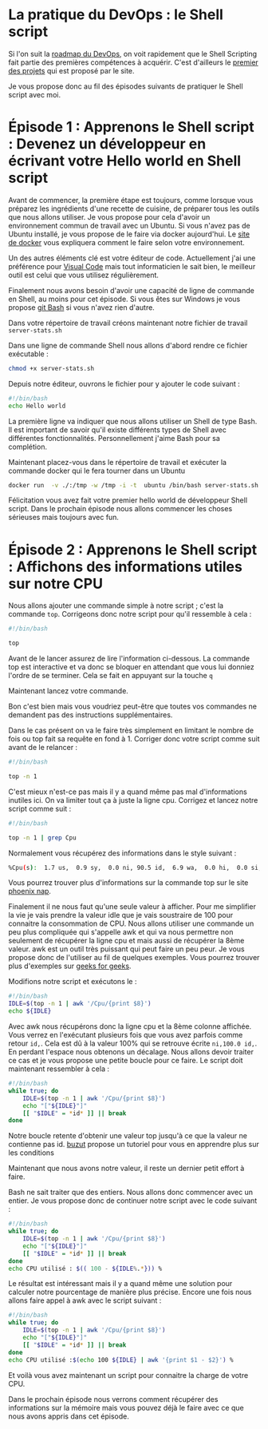 # La pratique du DevOps : le Shell script

Si l'on suit la [roadmap du DevOps](https://roadmap.sh/devops), on voit rapidement que le Shell Scripting fait partie des premières compétences à acquérir.
C'est d'ailleurs le [premier des projets](https://roadmap.sh/projects/server-stats) qui est proposé par le site.

Je vous propose donc au fil des épisodes suivants de pratiquer le Shell script avec moi. 

# Épisode 1 : Apprenons le Shell script : Devenez un développeur en écrivant votre Hello world en Shell script

Avant de commencer, la première étape est toujours, comme lorsque vous préparez les ingrédients d'une recette de cuisine, de préparer tous les outils que nous allons utiliser.
Je vous propose pour cela d'avoir un environnement commun de travail avec un Ubuntu.
Si vous n'avez pas de Ubuntu installé, je vous propose de le faire via docker aujourd'hui.
Le [site de docker](https://www.docker.com/get-started/) vous expliquera comment le faire selon votre environnement.

Un des autres éléments clé est votre éditeur de code. Actuellement j'ai une préférence pour [Visual Code](https://code.visualstudio.com) mais tout informaticien le sait bien, le meilleur outil est celui que vous utilisez régulièrement.

Finalement nous avons besoin d'avoir une capacité de ligne de commande en Shell, au moins pour cet épisode. Si vous êtes sur Windows je vous propose [git Bash](https://git-scm.com/downloads) si vous n'avez rien d'autre.

Dans votre répertoire de travail créons maintenant notre fichier de travail `server-stats.sh`

Dans une ligne de commande Shell nous allons d'abord rendre ce fichier exécutable :
```bash
chmod +x server-stats.sh
```
Depuis notre éditeur, ouvrons le fichier pour y ajouter le code suivant :
```bash
#!/bin/bash
echo Hello world
```

La première ligne va indiquer que nous allons utiliser un Shell de type Bash. Il est important de savoir qu'il existe différents types de Shell avec différentes fonctionnalités. Personnellement j'aime Bash pour sa complétion.


Maintenant placez-vous dans le répertoire de travail et exécuter la commande docker qui le fera tourner dans un Ubuntu
```bash
docker run  -v ./:/tmp -w /tmp -i -t  ubuntu /bin/bash server-stats.sh
```

Félicitation vous avez fait votre premier hello world de développeur Shell script. Dans le prochain épisode nous allons commencer les choses sérieuses mais toujours avec fun.

# Épisode 2 : Apprenons le Shell script : Affichons des informations utiles sur notre CPU


Nous allons ajouter une commande simple à notre script ; c'est la commande `top`.
Corrigeons donc notre script pour qu'il ressemble à cela :
```bash
#!/bin/bash

top
```
Avant de le lancer assurez de lire l'information ci-dessous.
La commande top est interactive et va donc se bloquer en attendant que vous lui donniez l'ordre de se terminer. Cela se fait en appuyant sur la touche `q`

Maintenant lancez votre commande.

Bon c'est bien mais vous voudriez peut-être que toutes vos commandes ne demandent pas des instructions supplémentaires.

Dans le cas présent on va le faire très simplement en limitant le nombre de fois ou top fait sa requête en fond à 1.
Corriger donc votre script comme suit avant de le relancer : 
```bash
#!/bin/bash

top -n 1
```

C'est mieux n'est-ce pas mais il y a quand même pas mal d'informations inutiles ici. On va limiter tout ça à juste la ligne cpu.
Corrigez et lancez notre script comme suit :
```bash
#!/bin/bash

top -n 1 | grep Cpu
```
Normalement vous récupérez des informations dans le style suivant :
```bash
%Cpu(s):  1.7 us,  0.9 sy,  0.0 ni, 90.5 id,  6.9 wa,  0.0 hi,  0.0 si,  0.0 st 
```
Vous pourrez trouver plus d'informations sur la commande top sur le site [phoenix nap](https://phoenixnap.com/kb/top-command-in-linux).

Finalement il ne nous faut qu'une seule valeur à afficher. Pour me simplifier la vie je vais prendre la valeur idle que je vais soustraire de 100 pour connaitre la consommation de CPU.
Nous allons utiliser une commande un peu plus compliquée qui s'appelle awk et qui va nous permettre non seulement de récupérer la ligne cpu et mais aussi de récupérer la 8ème valeur.
awk est un outil très puissant qui peut faire un peu peur. Je vous propose donc de l'utiliser au fil de quelques exemples. Vous pourrez trouver plus d'exemples sur [geeks for geeks](https://www.geeksforgeeks.org/awk-command-unixlinux-examples/).

Modifions notre script et exécutons le :
```bash
#!/bin/bash
IDLE=$(top -n 1 | awk '/Cpu/{print $8}')
echo ${IDLE}
```

Avec awk nous récupérons donc la ligne cpu et la 8ème colonne affichée.
Vous verrez en l'exécutant plusieurs fois que vous avez parfois comme retour `id,`. Cela est dû à la valeur 100% qui se retrouve écrite  `ni,100.0 id,`. En perdant l'espace nous obtenons un décalage.
Nous allons devoir traiter ce cas et je vous propose une petite boucle pour ce faire.
Le script doit maintenant ressembler à cela : 
```bash
#!/bin/bash
while true; do
    IDLE=$(top -n 1 | awk '/Cpu/{print $8}')
    echo "["${IDLE}"]"
    [[ "$IDLE" = *id* ]] || break
done
```
Notre boucle retente d'obtenir une valeur top jusqu'à ce que la valeur ne contienne pas id.
[buzut](https://buzut.net/maitriser-les-conditions-en-bash/) propose un tutoriel pour vous en apprendre plus sur les conditions

Maintenant que nous avons notre valeur, il reste un dernier petit effort à faire.

Bash ne sait traiter que des entiers. Nous allons donc commencer avec un entier.
Je vous propose donc de continuer notre script avec le code suivant :
```bash
#!/bin/bash
while true; do
    IDLE=$(top -n 1 | awk '/Cpu/{print $8}')
    echo "["${IDLE}"]"
    [[ "$IDLE" = *id* ]] || break
done
echo CPU utilisé : $(( 100 - ${IDLE%.*})) %
```
Le résultat est intéressant mais il y a quand même une solution pour calculer notre pourcentage de manière plus précise.
Encore une fois nous allons faire appel à awk avec le script suivant : 
```bash
#!/bin/bash
while true; do
    IDLE=$(top -n 1 | awk '/Cpu/{print $8}')
    echo "["${IDLE}"]"
    [[ "$IDLE" = *id* ]] || break
done
echo CPU utilisé :$(echo 100 ${IDLE} | awk '{print $1 - $2}') %
```

Et voilà vous avez maintenant un script pour connaitre la charge de votre CPU.

Dans le prochain épisode nous verrons comment récupérer des informations sur la mémoire mais vous pouvez déjà le faire avec ce que nous avons appris dans cet épisode.


